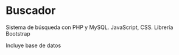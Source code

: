 # Buscador

Sistema de búsqueda con PHP y MySQL. JavaScript, CSS. Librería Bootstrap

Incluye base de datos
